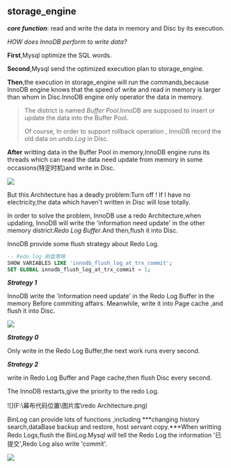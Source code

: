 ## storage_engine

***core function***:  read and write the data in memory and Disc by its execution.

*HOW does InnoDB perform to write data?*

**First**,Mysql optimize the SQL words.

**Second**,Mysql send the optimized execution plan to storage_engine.

**Then**,the execution in storage_engine will run the commands,because InnoDB engine knows that the speed of write and read in memory is larger than whom in Disc.InnoDB engine only operator the data in memory.

> The district is named *Buffer Pool*.InnoDB are supposed to  insert or update the data into the Buffer Pool. 
>
> Of course, In order to support rollback operation , InnoDB record the old data on *undo.Log* in Disc.

**After** writting data in the Buffer Pool in memory,InnoDB engine runs its threads which can read the data need update from memory in some occasions(特定时机)and write in Disc.

![](F:\幕布代码位置\图片库\InnoDB写入流程.png)

But this Architecture has a deadly problem:Turn off ! If I have no electricity,the data which haven't written in Disc will lose totally.

In order to solve the problem, InnoDB use a redo Architecture,when updating, InnoDB will write the 'information need update' in the other memory district:*Redo Log Buffer*.And then,flush it into Disc.

InnoDB provide some flush strategy about Redo Log.

```sql
-- Redo log 刷盘策略
SHOW VARIABLES LIKE 'innodb_flush_log_at_trx_commit';
SET GLOBAL innodb_flush_log_at_trx_commit = 1;
```

***Strategy 1***

InnoDB write the 'information need update' in the Redo Log Buffer in the memory Before commiting affairs. Meanwhile, write it into Page cache ,and flush it into Disc.

![](F:\幕布代码位置\图片库\刷盘策略1.png)

***Strategy 0*** 

Only write in the Redo Log Buffer,the next work runs every second.

***Strategy 2*** 

write in Redo Log Buffer and Page cache,then flush Disc every second.



The InnoDB restarts,give the priority to the redo Log.

![](F:\幕布代码位置\图片库\redo Architecture.png)

BinLog can provide lots of functions ,including ***changing history search,dataBase backup and restore, host servant copy.***When writting Redo Logs,flush the BinLog.Mysql will tell the Redo Log the information '已提交',Redo Log also write 'commit'.

![](F:\幕布代码位置\图片库\BinLog.png)
